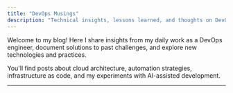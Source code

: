 ```yaml
---
title: "DevOps Musings"
description: "Technical insights, lessons learned, and thoughts on DevOps practices"
---
```


Welcome to my blog! Here I share insights from my daily work as a DevOps engineer, document solutions to past challenges, and explore new technologies and practices.

You'll find posts about cloud architecture, automation strategies, infrastructure as code, and my experiments with AI-assisted development.

---